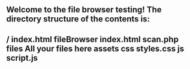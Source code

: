 Welcome to the file browser testing!
The directory structure of the contents is:
----
/
	index.html
	fileBrowser
		index.html
		scan.php
		files
			All your files here 
		assets
			css
				styles.css
			js
				script.js
----